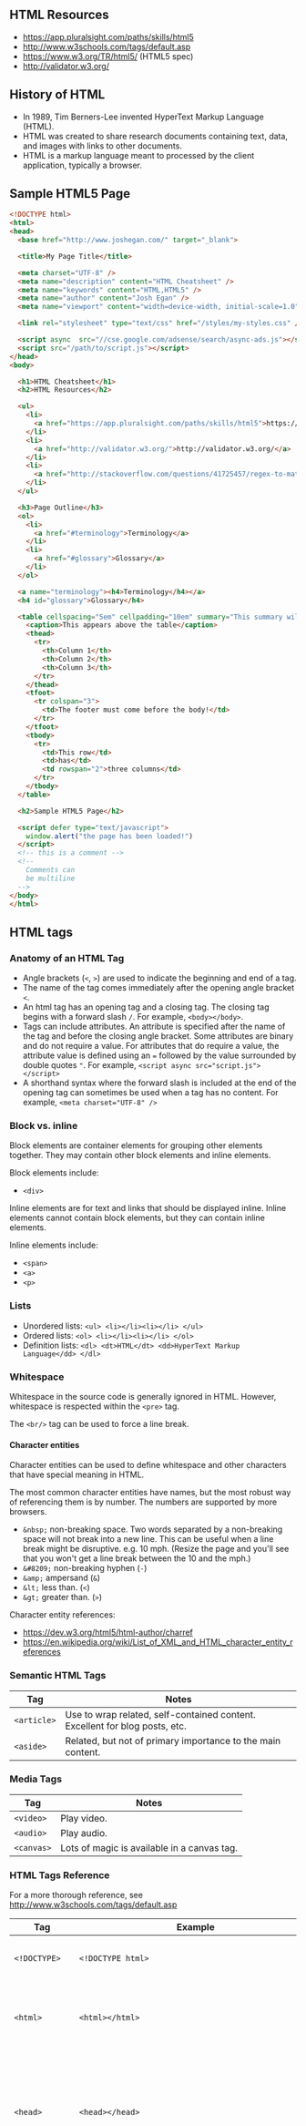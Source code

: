 ## HTML Resources

- https://app.pluralsight.com/paths/skills/html5
- http://www.w3schools.com/tags/default.asp
- https://www.w3.org/TR/html5/ (HTML5 spec)
- http://validator.w3.org/

## History of HTML

- In 1989, Tim Berners-Lee invented HyperText Markup Language (HTML).
- HTML was created to share research documents containing text, data, and images with links to other documents.
- HTML is a markup language meant to processed by the client application, typically a browser.

## Sample HTML5 Page

```html
<!DOCTYPE html>
<html>
<head>
  <base href="http://www.joshegan.com/" target="_blank">

  <title>My Page Title</title>

  <meta charset="UTF-8" />
  <meta name="description" content="HTML Cheatsheet" />
  <meta name="keywords" content="HTML,HTML5" />
  <meta name="author" content="Josh Egan" />
  <meta name="viewport" content="width=device-width, initial-scale=1.0" />

  <link rel="stylesheet" type="text/css" href="/styles/my-styles.css" />

  <script async  src="//cse.google.com/adsense/search/async-ads.js"></script>`
  <script src="/path/to/script.js"></script>
</head>
<body>

  <h1>HTML Cheatsheet</h1>
  <h2>HTML Resources</h2>

  <ul>
    <li>
      <a href="https://app.pluralsight.com/paths/skills/html5">https://app.pluralsight.com/paths/skills/html5</a>
    </li>
    <li>
      <a href="http://validator.w3.org/">http://validator.w3.org/</a>
    </li>
    <li>
      <a href="http://stackoverflow.com/questions/41725457/regex-to-match-list-of-numbers#answer-41725562">The most recent answer on stack overflow at time of writing.</a>
    </li>
  </ul>

  <h3>Page Outline</h3>
  <ol>
    <li>
      <a href="#terminology">Terminology</a>
    </li>
    <li>
      <a href="#glossary">Glossary</a>
    </li>
  </ol>

  <a name="terminology"><h4>Terminology</h4></a>
  <h4 id="glossary">Glossary</h4>

  <table cellspacing="5em" cellpadding="10em" summary="This summary will appear to screen readers. No representation visually.">
    <caption>This appears above the table</caption>
    <thead>
      <tr>
        <th>Column 1</th>
        <th>Column 2</th>
        <th>Column 3</th>
      </tr>
    </thead>
    <tfoot>
      <tr colspan="3">
        <td>The footer must come before the body!</td>
      </tr>
    </tfoot>
    <tbody>
      <tr>
        <td>This row</td>
        <td>has</td>
        <td rowspan="2">three columns</td>
      </tr>
    </tbody>
  </table>

  <h2>Sample HTML5 Page</h2>

  <script defer type="text/javascript">
    window.alert("the page has been loaded!")
  </script>
  <!-- this is a comment -->
  <!--
    Comments can
    be multiline
  -->
</body>
</html>
```

## HTML tags

### Anatomy of an HTML Tag

- Angle brackets (`<`, `>`) are used to indicate the beginning and end of a tag.
- The name of the tag comes immediately after the opening angle bracket `<`.
- An html tag has an opening tag and a closing tag. The closing tag begins with a forward slash `/`. For example, `<body></body>`.
- Tags can include attributes. An attribute is specified after the name of the tag and before the closing angle bracket. Some attributes are binary and do not require a value. For attributes that do require a value, the attribute value is defined using an `=` followed by the value surrounded by double quotes `"`. For example, `<script async src="script.js"></script>`
- A shorthand syntax where the forward slash is included at the end of the opening tag can sometimes be used when a tag has no content. For example, `<meta charset="UTF-8" />`

### Block vs. inline

Block elements are container elements for grouping other elements together. They may contain other block elements and inline elements.

Block elements include:
- `<div>`

Inline elements are for text and links that should be displayed inline. Inline elements cannot contain block elements, but they can contain inline elements.

Inline elements include:
- `<span>`
- `<a>`
- `<p>`

### Lists
- Unordered lists: `<ul> <li></li><li></li> </ul>`
- Ordered lists: `<ol> <li></li><li></li> </ol>`
- Definition lists: `<dl> <dt>HTML</dt> <dd>HyperText Markup Language</dd> </dl>`

### Whitespace

Whitespace in the source code is generally ignored in HTML. However, whitespace is respected within the `<pre>` tag.

The `<br/>` tag can be used to force a line break.

#### Character entities

Character entities can be used to define whitespace and other characters that have special meaning in HTML.

The most common character entities have names, but the most robust way of referencing them is by number. The numbers are supported by more browsers.

- `&nbsp;` non-breaking space. Two words separated by a non-breaking space will not break into a new line. This can be useful when a line break might be disruptive. e.g. 10&nbsp;mph. (Resize the page and you'll see that you won't get a line break between the 10 and the mph.)
- `&#8209;` non-breaking hyphen (`-`)
- `&amp;` ampersand (`&`)
- `&lt;` less than. (`<`)
- `&gt;` greater than. (`>`)

Character entity references:
- https://dev.w3.org/html5/html-author/charref
- https://en.wikipedia.org/wiki/List_of_XML_and_HTML_character_entity_references

### Semantic HTML Tags

Tag | Notes
--- | ---
`<article>` | Use to wrap related, self-contained content. Excellent for blog posts, etc.
`<aside>` | Related, but not of primary importance to the main content.

### Media Tags

Tag | Notes
--- | ---
`<video>` | Play video.
`<audio>` | Play audio.
`<canvas>` | Lots of magic is available in a canvas tag.

### HTML Tags Reference

For a more thorough reference, see http://www.w3schools.com/tags/default.asp

Tag | Example | Notes
--- | --- | ---
`<!DOCTYPE>` | `<!DOCTYPE html>` | HTML5 uses `<!DOCTYPE html>`. See [this page](https://www.w3.org/QA/2002/04/valid-dtd-list.html) for others.
`<html>` | `<html></html>` | The html tag is the root element for the page. There can only be one per page.
`<head>` | `<head></head>` | The head tag contains document metadata. The information contained in the `<head>` is used by browsers and search engines.
`<base>` | `<base href="//joshegan.com/" target="_blank">` | The base tag is used inside the `head` tag to define the base url to be used for all links on the page and/or the default target for all hyperlinks on the page. This can be useful for setting the base to the root of the site regardless of which page you are currently on.
`<title>` | `<title>My Page Title</title>` | Used inside the `<head>` tag. Sets the title for the page.
`<meta>` | `<meta charset="UTF-8">`<br/>`<meta name="description" content="HTML Cheatsheet">` | Used inside the `<head>` tag. Use the meta tag to set metadata about the document. You can use many of these tags to define multiple pieces of metadata.
`<style>` | `<style> h1 {color:red;} </style>`| Use the style tag inside the `head` tag to define inline styles. Generally, using this tag is not a good idea.
`<link>` | `<link rel="stylesheet" type="text/css" href="theme.css">` | The link tag is used inside the `head` tag to reference external stylesheets.
`<script>` | `<script type="text/javascript"> window.alert("hello!") </script>`<br/>`<script async src="path/to/script.js"></script>` | The script tag is used to reference a JavaScript file or to define JavaScript inline. This tag can be used in the `<head>` or `<body>` tags. If the `src` attribute is used, the script tag must be empty. The `type` attribute is optional in HTML5. The `async` attribute will tell the browser to load the script asynchronously. The `defer` attribute will tell the page to load the script after the page has finished parsing.
`<body>` | `<body></body>` | The body tag contains the document data. The tags within the `<body>` tag will be displayed in the browser.
`<h1>` | `<h1>Page Title</h1>` | The h1 tag defines the primary heading for the page. There should only be one h1 tag on a page. This tag is used by search engines.
`<h2>` `<h3` `<h4>` `<h5>` `<h6>` | `<h2>Sub Section 1</h2>`<br/>`<h3>Part 1</h3>`<br/>`<h3>Part 2</h3>`<br/>`<h4>2.1</h4>`<br/>`<h4>2.2</h4>` | The sub headings h2, h3, h4, h5, and h6 should be used semantically to indicate subsections within subsections.
`<div>` | `<div id="container" class="mainContainer"></div>` | The div tag is the most commonly used block element for displaying content sections, or content divisions, within a page.
`<p>` | `<p>The quick brown fox</p>` | The p tag defines a paragraph. It is unique in that it is displayed as a block element but it cannot contain other block elements.
`<pre>` | `<pre>`<br/>`This formatting`<br/>`is preserved.`<br/>`</pre>` | The pre tag is used for preformatted text. It will preserve whitespace from the source code.
`<br/>` | `<br/>` | The br tag is used for explicit line breaks.
`<hr/>` | `<hr/>` | The hr tag is used to define a horizontal rule, or a horizontal line that will be displayed on the page.
`<span>` | `<span class="emphasize">some text</span> | The span element is an inline element that is typically used for applying a style to a short span of text.
`<sup>` | `<sup>citation</sup> | The sup tag is used to make a superscript.
`<sub>` | `H<sub>2</sub>O` | The sub tag is used to make a subscript.
`<abbr>` | `<abbr title="HyperText Markup Language">HTML</abbr>` | The abbr tag is used for abbrevations or acronyms. The title attribute will be displayed on hover.
`<code>` | `<code>let a = x + y</code>` | The code tag is used to indicate code snippets. Used in combination with the `<pre>` tag, it can be used for a code block.
`<blockquote>` | `<blockquote cite="https://www.lds.org/scriptures/nt/matt/7.12?lang=eng#11">Therefore all things whatsoever ye would that men should do to you, do ye even so to them: for this is the law and the prophets.</blockquote>` | Use the blockquote tag to define a section that is quoted from another source.
`<q>` | `<q>It was the best of times.</q>` | Use the q tag for inline quotes.
`<a>` | `<a href="/path/to/page">Click here!</a>`<br/>`<a href="#terminology">see definitions</a>`<br/>`<a name="terminology" title="Technical Definitions"><h2>Terminology</h2></a>` | Use the anchor tag for links within a page or to other pages.
`<img>` | `<img src="/public/images/image.png" alt="Image description." />` | Use the image tag for displaying images. Optimize images to needed size so that only the data needed is pulled down by the client.
`<bdi>` | `<bdi>إيان</bdi>` | Use for displaying bi-directional text. Often useful for user generated content.
